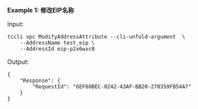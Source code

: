 **Example 1: 修改EIP名称**



Input: 

```
tccli vpc ModifyAddressAttribute --cli-unfold-argument  \
    --AddressName test_eip \
    --AddressId eip-p2x6wxc0
```

Output: 
```
{
    "Response": {
        "RequestId": "6EF60BEC-0242-43AF-BB20-270359FB54A7"
    }
}
```

